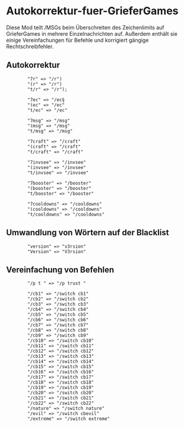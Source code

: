 # Autokorrektur-fuer-GrieferGames

Diese Mod teilt /MSGs beim Überschreiten des Zeichenlimits auf GrieferGames in mehrere Einzelnachrichten auf. Außerdem enthält sie einige Vereinfachungen für Befehle und korrigiert gängige Rechtschreibfehler.

## Autokorrektur
            "7r" => "/r")
            "(r" => "/r")
            "t/r" => "/r");

            "7ec" => "/ec§
            "(ec" => "/ec"
            "t/ec" => "/ec"

            "7msg" => "/msg"
            "(msg" => "/msg"
            "t/msg" => "/msg"

            "7craft" => "/craft"
            "(craft" => "/craft"
            "t/craft" => "/craft"

            "7invsee" => "/invsee"
            "(invsee" => "/invsee"
            "t/invsee" => "/invsee"

            "7booster" => "/booster"
            "(booster" => "/booster"
            "t/booster" => "/booster"

            "7cooldowns" => "/cooldowns"
            "(cooldowns" => "/cooldowns"
            "t/cooldowns" => "/cooldowns"
            
## Umwandlung von Wörtern auf der Blacklist

            "version" => "v3rsion"
            "Version" => "V3rsion"
            
## Vereinfachung von Befehlen

            "/p t " => "/p trust "

            "/cb1" => "/switch cb1"
            "/cb2" => "/switch cb2"
            "/cb3" => "/switch cb3"
            "/cb4" => "/switch cb4"
            "/cb5" => "/switch cb5"
            "/cb6" => "/switch cb6"
            "/cb7" => "/switch cb7"
            "/cb8" => "/switch cb8"
            "/cb9" => "/switch cb9"
            "/cb10" => "/switch cb10"
            "/cb11" => "/switch cb11"
            "/cb12" => "/switch cb12"
            "/cb13" => "/switch cb13"
            "/cb14" => "/switch cb14"
            "/cb15" => "/switch cb15"
            "/cb16" => "/switch cb16"
            "/cb17" => "/switch cb17"
            "/cb18" => "/switch cb18"
            "/cb19" => "/switch cb19"
            "/cb20" => "/switch cb20"
            "/cb21" => "/switch cb21"
            "/cb22" => "/switch cb22"
            "/nature" => "/switch nature"
            "/evil" => "/switch cbevil"
            "/extreme" => "/switch extreme"
